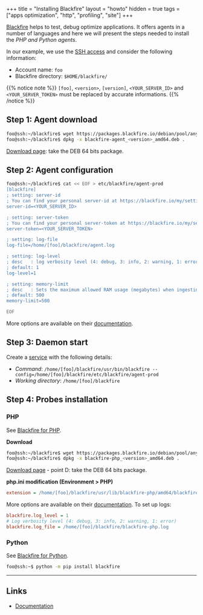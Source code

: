 +++
title = "Installing Blackfire"
layout = "howto"
hidden = true
tags = ["apps optimization", "http", "profiling", "site"]
+++

[Blackfire](https://blackfire.io) helps to test, debug optimize applications. It offers agents in a number of languages and here we will present the steps needed to install the _PHP and Python agents_.

In our example, we use the [SSH access](remote-access/ssh) and consider the following information:

- Account name: `foo`
- Blackfire directory: `$HOME/blackfire/`

{{% notice note %}}
`[foo]`, `<version>`, `[version]`, `<YOUR_SERVER_ID>` and `<YOUR_SERVER_TOKEN>` must be replaced by accurate informations.
{{% /notice %}}

## Step 1: Agent download

```sh
foo@ssh:~/blackfire$ wget https://packages.blackfire.io/debian/pool/any/main/b/blackfire-php/blackfire-agent_<version>_amd64.deb
foo@ssh:~/blackfire$ dpkg -x blackfire-agent_<version>_amd64.deb .
```
[Download page](https://blackfire.io/docs/up-and-running/installation?action=install&mode=full&location=local&os=manual&language=php): take the DEB 64 bits package.

## Step 2: Agent configuration

```sh
foo@ssh:~/blackfire$ cat << EOF > etc/blackfire/agent-prod
[blackfire]
; setting: server-id
; You can find your personal server-id at https://blackfire.io/my/settings/credentials
server-id=<YOUR_SERVER_ID>

; setting: server-token
; You can find your personal server-token at https://blackfire.io/my/settings/credentials
server-token=<YOUR_SERVER_TOKEN>

; setting: log-file
log-file=/home/[foo]/blackfire/agent.log

; setting: log-level
; desc   : log verbosity level (4: debug, 3: info, 2: warning, 1: error)
; default: 1
log-level=1

; setting: memory-limit
; desc   : Sets the maximum allowed RAM usage (megabytes) when ingesting traces. Use 0 to disable
; default: 500
memory-limit=500

EOF
```

More options are available on their [documentation](https://blackfire.io/docs/up-and-running/configuration/agent).

## Step 3: Daemon start

Create a [service](services) with the following details:

- *Command*: `/home/[foo]/blackfire/usr/bin/blackfire --config=/home/[foo]/blackfire/etc/blackfire/agent-prod`
- *Working directory*: `/home/[foo]/blackfire`

## Step 4: Probes installation

### PHP

See [Blackfire for PHP](https://blackfire.io/docs/php).

**Download**

```sh
foo@ssh:~/blackfire$ wget https://packages.blackfire.io/debian/pool/any/main/b/blackfire-php/blackfire-php_<version>_amd64.deb
foo@ssh:~/blackfire$ dpkg -x blackfire-php_<version>_amd64.deb .
```
[Download page](https://blackfire.io/docs/up-and-running/installation?action=install&mode=full&location=local&os=manual&language=php) - point D: take the DEB 64 bits package.

**php.ini modification (Environment > PHP)**

```ini
extension = /home/[foo]/blackfire/usr/lib/blackfire-php/amd64/blackfire-[version].so
```

More options are available on their [documentation](https://blackfire.io/docs/php/configuration). To set up logs:

```ini
blackfire.log_level = 1
# Log verbosity level (4: debug, 3: info, 2: warning, 1: error)
blackfire.log_file = /home/[foo]/blackfire/blackfire-php.log
```

### Python

See [Blackfire for Python](https://blackfire.io/docs/python).

```sh
foo@ssh:~$ python -m pip install blackfire
```

---

## Links

- [Documentation](https://blackfire.io/docs)
